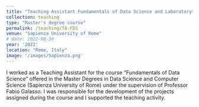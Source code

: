 ```yaml
---
title: "Teaching Assistant Fundamentals of Data Science and Laboratory"
collection: teaching
type: "Master's degree course"
permalink: /teaching/TA-FDS
venue: "Sapienza University of Rome"
# date: 2022-08-30
year: '2022'
location: "Rome, Italy"
image: '/images/Sapienza.png'
---
```


I worked as a Teaching Assistant for the course “Fundamentals of Data Science” offered in the Master Degrees in Data Science and Computer Science (Sapienza University of Rome) under the supervision of Professor Fabio Galasso. I was responsible for the development of the projects assigned during the course and I supported the teaching activity.
